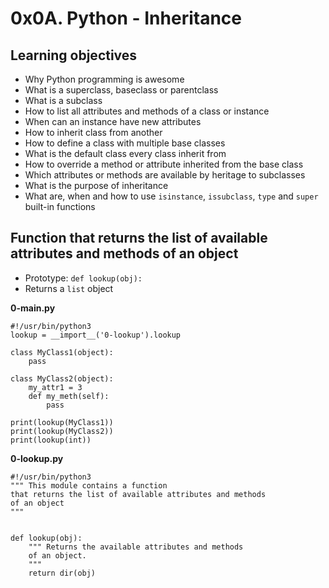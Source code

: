 # 0x0A. Python - Inheritance

## Learning objectives
* Why Python programming is awesome
* What is a superclass, baseclass or parentclass
* What is a subclass
* How to list all attributes and methods of a class or instance
* When can an instance have new attributes
* How to inherit class from another
* How to define a class with multiple base classes
* What is the default class every class inherit from
* How to override a method or attribute inherited from the base class
* Which attributes or methods are available by heritage to subclasses
* What is the purpose of inheritance
* What are, when and how to use `isinstance`, `issubclass`, `type` and `super` built-in functions

## Function that returns the list of available attributes and methods of an object
* Prototype: `def lookup(obj):`
* Returns a `list` object

**0-main.py**
```
#!/usr/bin/python3
lookup = __import__('0-lookup').lookup

class MyClass1(object):
    pass

class MyClass2(object):
    my_attr1 = 3
    def my_meth(self):
        pass

print(lookup(MyClass1))
print(lookup(MyClass2))
print(lookup(int))
```

**0-lookup.py**
```
#!/usr/bin/python3
""" This module contains a function
that returns the list of available attributes and methods
of an object
"""


def lookup(obj):
    """ Returns the available attributes and methods
    of an object.
    """
    return dir(obj)
```
